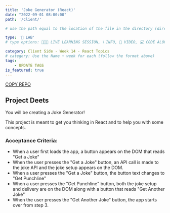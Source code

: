 ```yaml
---
title: 'Joke Generator (React)'
date: "2022-09-01 08:00:00"
path: '/client/'

# use the path equal to the location of the file in the directory (directory structure)

type: '🥼 LAB'
# type options: 👩🏽‍🏫 LIVE LEARNING SESSION, ℹ️ INFO, 🎥 VIDEO, 💻 CODE ALONG, 🥼 LAB, ↩️ REVIEW/NOTES, 👥 GROUP LEARNING, 👷🏼‍♂️ GROUP PROJECT, 🧠 ASSESSMENT, 📝 ASSIGNMENT

category: Client Side - Week 14 - React Topics
# category: Use the Name + week for each (follow the format above)
tags: 
    - UPDATE TAGS
is_featured: true
---
```

<a class="rn-button btn-purple" href="https://repo-copier.netlify.app/u/codetracker-learning/LAB-joke-generator-react" target="_blank">COPY REPO</a>


## Project Deets
You will be creating a Joke Generator!

This project is meant to get you thinking in React and to help you with some concepts.

### Acceptance Criteria:
- When a user first loads the app, a button appears on the DOM that reads "Get a Joke"
- When the user presses the "Get a Joke" button, an API call is made to the joke API and the joke setup appears on the DOM.
- When a user presses the "Get a Joke" button, the button text changes to "Get Punchline"
- When a user presses the "Get Punchline" button, both the joke setup and delivery are on the DOM along with a button that reads "Get Another Joke"
- When the user presses the "Get Another Joke" button, the app starts over from step 3.
